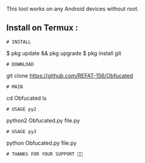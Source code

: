 This tool works on any Android devices without root.

## Install on Termux :
```
# INSTALL
```
$ pkg update && pkg upgrade
$ pkg install git
```
# DOWNLOAD
```
git clone https://github.com/REFAT-156/Obfucated
```
# MAIN
```
cd Obfucated
ls
```
# USAGE py2
```
python2 Obfucated.py file.py
```
# USAGE py3
```
python Obfucated.py file.py
```
# THANKS FOR YOUR SUPPORT 💓🙂
